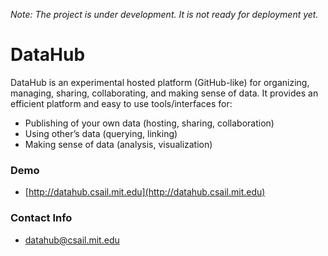 *Note: The project is under development. It is not ready for deployment yet.*

DataHub
===========
DataHub is an experimental hosted platform (GitHub-like) for organizing, managing, sharing, collaborating, and making sense of data. It provides an efficient platform and easy to use tools/interfaces for:

* Publishing of your own data (hosting, sharing, collaboration)
* Using other’s data (querying, linking)
* Making sense of data (analysis, visualization)

### Demo
+ [http://datahub.csail.mit.edu](http://datahub.csail.mit.edu)

### Contact Info
+ [datahub@csail.mit.edu](mailto:datahub@csail.mit.edu)
